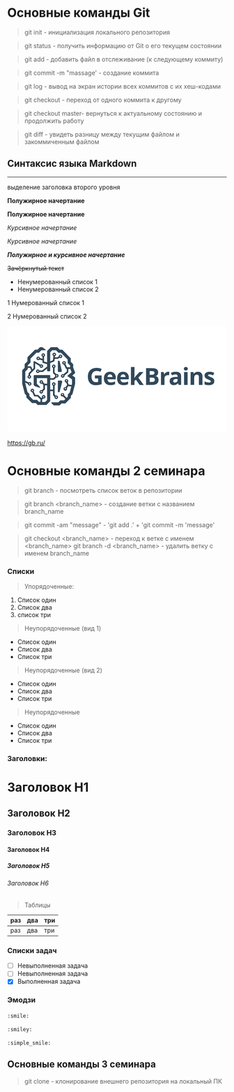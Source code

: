# Основные команды Git

> git init - инициализация локального репозитория

> git status - получить информацию от Git о его текущем состоянии

> git add - добавить файл в отслеживание (к следующему коммиту)

>git commit -m "massage' - создание коммита

>git log - вывод на экран истории всех коммитов с их хеш-кодами

>git checkout - переход от одного коммита к другому

>git checkout master- вернуться к актуальному состоянию и продолжить работу

>git diff - увидеть разницу между текущим файлом и закоммиченным файлом

## Синтаксис языка Markdown

---
выделение заголовка второго уровня

**Полужирное начертание**

__Полужирное начертание__

*Курсивное начертание*

_Курсивное начертание_

***Полужирное и курсивное начертание***

~~Зачёркнутый текст~~

* Ненумерованный список 1
* Ненумерованный список 2

1 Нумерованный список 1

2 Нумерованный список 2

![добавление картинки](geekbrains.png)

https://gb.ru/

# Основные команды 2 семинара

> git branch - посмотреть список веток в репозитории

> git branch <branch_name> - создание ветки с названием branch_name

> git commit -am "message" - 'git add .' + 'git commit -m 'message'

> git checkout <branch_name> - переход к ветке с именем <branch_name>
> git branch -d <branch_name> - удалить ветку с именем branch_name


### Списки

> Упорядоченные:
1. Список один
2. Список два
3. список три

> Неупорядоченные (вид 1)
* Список один
* Список два
* Список три

> Неупорядоченные (вид 2)
- Список один
- Список два
- Список три

> Неупорядоченные
+ Список один
+ Список два
+ Список три

### Заголовки:

# Заголовок Н1
## Заголовок Н2
### Заголовок Н3
#### Заголовок Н4
##### Заголовок Н5
###### Заголовок Н6

> Таблицы

| раз | два | три |
|-----|-----|-----|
| раз | два | три |

### Списки задач
- [ ] Невыполненная задача
- [ ] Невыполненная задача
- [X] Выполненная задача 

### Эмодзи

`:smile:`

`:smiley:`

`:simple_smile:`

## Основные команды 3 семинара

> git clone <url> - клонирование внешнего репозитория на локальный ПК